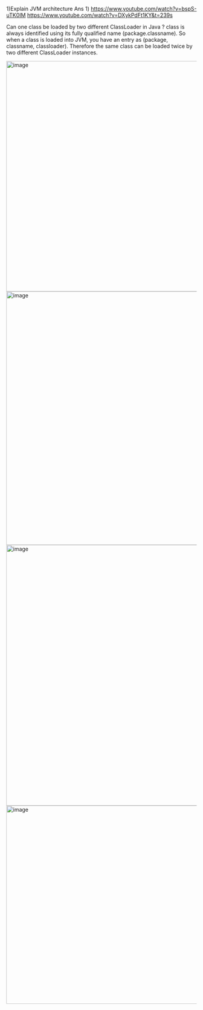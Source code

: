 


1)Explain JVM architecture 
Ans 1) https://www.youtube.com/watch?v=bspS-uTK0IM
https://www.youtube.com/watch?v=DXykPdFt1KY&t=239s

 Can one class be loaded by two different ClassLoader in Java ?
 class is always identified using its fully qualified name (package.classname). So when a class is loaded into JVM, you have an entry as (package, classname, classloader). Therefore the same class can be loaded twice by two different ClassLoader instances.


<img width="610" alt="image" src="https://user-images.githubusercontent.com/12210811/163709924-205644cc-e0fb-4e2b-88a0-cbe31d8b5803.png">

<img width="671" alt="image" src="https://user-images.githubusercontent.com/12210811/163709931-8121f261-c419-4625-b2d4-78a58b2489c8.png">


<img width="690" alt="image" src="https://user-images.githubusercontent.com/12210811/163709867-1bb31737-a651-4cc6-8f40-db4261592b4a.png">



<img width="525" alt="image" src="https://user-images.githubusercontent.com/12210811/169122570-e3d3f554-853c-4833-8461-67b3e7a45bc9.png">

